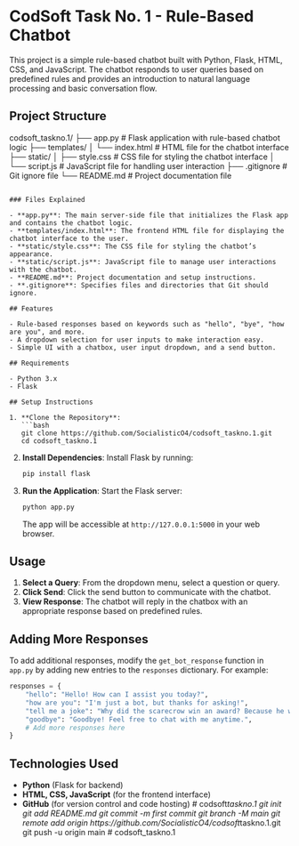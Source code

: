 # CodSoft Task No. 1 - Rule-Based Chatbot

This project is a simple rule-based chatbot built with Python, Flask, HTML, CSS, and JavaScript. The chatbot responds to user queries based on predefined rules and provides an introduction to natural language processing and basic conversation flow.

## Project Structure

codsoft_taskno.1/
├── app.py # Flask application with rule-based chatbot logic
├── templates/
│ └── index.html # HTML file for the chatbot interface
├── static/
│ ├── style.css # CSS file for styling the chatbot interface
│ └── script.js # JavaScript file for handling user interaction
├── .gitignore # Git ignore file
└── README.md # Project documentation file

````

### Files Explained

- **app.py**: The main server-side file that initializes the Flask app and contains the chatbot logic.
- **templates/index.html**: The frontend HTML file for displaying the chatbot interface to the user.
- **static/style.css**: The CSS file for styling the chatbot’s appearance.
- **static/script.js**: JavaScript file to manage user interactions with the chatbot.
- **README.md**: Project documentation and setup instructions.
- **.gitignore**: Specifies files and directories that Git should ignore.

## Features

- Rule-based responses based on keywords such as "hello", "bye", "how are you", and more.
- A dropdown selection for user inputs to make interaction easy.
- Simple UI with a chatbox, user input dropdown, and a send button.

## Requirements

- Python 3.x
- Flask

## Setup Instructions

1. **Clone the Repository**:
   ```bash
   git clone https://github.com/SocialisticO4/codsoft_taskno.1.git
   cd codsoft_taskno.1
````

2. **Install Dependencies**:
   Install Flask by running:

   ```bash
   pip install flask
   ```

3. **Run the Application**:
   Start the Flask server:
   ```bash
   python app.py
   ```
   The app will be accessible at `http://127.0.0.1:5000` in your web browser.

## Usage

1. **Select a Query**: From the dropdown menu, select a question or query.
2. **Click Send**: Click the send button to communicate with the chatbot.
3. **View Response**: The chatbot will reply in the chatbox with an appropriate response based on predefined rules.

## Adding More Responses

To add additional responses, modify the `get_bot_response` function in `app.py` by adding new entries to the `responses` dictionary. For example:

```python
responses = {
    "hello": "Hello! How can I assist you today?",
    "how are you": "I'm just a bot, but thanks for asking!",
    "tell me a joke": "Why did the scarecrow win an award? Because he was outstanding in his field!",
    "goodbye": "Goodbye! Feel free to chat with me anytime.",
    # Add more responses here
}
```

## Technologies Used

- **Python** (Flask for backend)
- **HTML, CSS, JavaScript** (for the frontend interface)
- **GitHub** (for version control and code hosting)
#   c o d s o f t _ t a s k n o . 1  
 g i t  
 i n i t  
 g i t  
 a d d  
 R E A D M E . m d  
 g i t  
 c o m m i t  
 - m  
 f i r s t   c o m m i t  
 g i t  
 b r a n c h  
 - M  
 m a i n  
 g i t  
 r e m o t e  
 a d d  
 o r i g i n  
 h t t p s : / / g i t h u b . c o m / S o c i a l i s t i c O 4 / c o d s o f t _ t a s k n o . 1 . g i t  
 g i t  
 p u s h  
 - u  
 o r i g i n  
 m a i n  
 #   c o d s o f t _ t a s k n o . 1  
 